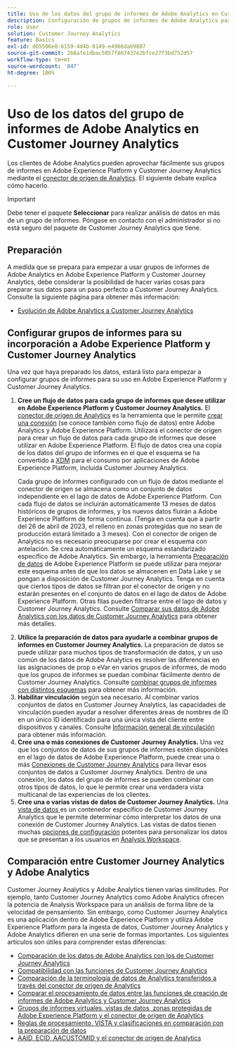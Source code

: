 ```yaml
---
title: Uso de los datos del grupo de informes de Adobe Analytics en Customer Journey Analytics
description: Configuración de grupos de informes de Adobe Analytics para su incorporación a Adobe Experience Platform y Customer Journey Analytics
role: User
solution: Customer Journey Analytics
feature: Basics
exl-id: db5506e0-6159-4d4b-8149-e4966dab9807
source-git-commit: 2b8afe1dbac5057f867437e2bfce27f3bd752d57
workflow-type: tm+mt
source-wordcount: '847'
ht-degree: 100%

---
```


# Uso de los datos del grupo de informes de Adobe Analytics en Customer Journey Analytics

Los clientes de Adobe Analytics pueden aprovechar fácilmente sus grupos de informes en Adobe Experience Platform y Customer Journey Analytics mediante el [conector de origen de Analytics](https://experienceleague.adobe.com/docs/experience-platform/sources/connectors/adobe-applications/analytics.html?lang=es). El siguiente debate explica cómo hacerlo.

>[!IMPORTANT]
>
>Debe tener el paquete **Seleccionar** para realizar análisis de datos en más de un grupo de informes. Póngase en contacto con el administrador si no está seguro del paquete de Customer Journey Analytics que tiene.

## Preparación

A medida que se prepara para empezar a usar grupos de informes de Adobe Analytics en Adobe Experience Platform y Customer Journey Analytics, debe considerar la posibilidad de hacer varias cosas para preparar sus datos para un paso perfecto a Customer Journey Analytics. Consulte la siguiente página para obtener más información:

* [Evolución de Adobe Analytics a Customer Journey Analytics](/help/getting-started/aa-to-cja.md)

## Configurar grupos de informes para su incorporación a Adobe Experience Platform y Customer Journey Analytics

Una vez que haya preparado los datos, estará listo para empezar a configurar grupos de informes para su uso en Adobe Experience Platform y Customer Journey Analytics.

1. **Cree un flujo de datos para cada grupo de informes que desee utilizar en Adobe Experience Platform y Customer Journey Analytics.** El [conector de origen de Analytics](https://experienceleague.adobe.com/docs/experience-platform/sources/connectors/adobe-applications/analytics.html?lang=es) es la herramienta que le permite [crear una conexión](/help/connections/create-connection.md) (se conoce también como flujo de datos) entre Adobe Analytics y Adobe Experience Platform. Utilizará el conector de origen para crear un flujo de datos para cada grupo de informes que desee utilizar en Adobe Experience Platform. El flujo de datos crea una copia de los datos del grupo de informes en el que el esquema se ha convertido a [XDM](https://experienceleague.adobe.com/docs/platform-learn/tutorials/schemas/schemas-and-experience-data-model.html?lang=es) para el consumo por aplicaciones de Adobe Experience Platform, incluida Customer Journey Analytics.<p>Cada grupo de informes configurado con un flujo de datos mediante el conector de origen se almacena como un conjunto de datos independiente en el lago de datos de Adobe Experience Platform. Con cada flujo de datos se incluirán automáticamente 13 meses de datos históricos de grupos de informes, y los nuevos datos fluirán a Adobe Experience Platform de forma continua. (Tenga en cuenta que a partir del 26 de abril de 2023, el relleno en zonas protegidas que no sean de producción estará limitado a 3 meses). Con el conector de origen de Analytics no es necesario preocuparse por crear el esquema con antelación. Se crea automáticamente un esquema estandarizado específico de Adobe Analytics. Sin embargo, la herramienta [Preparación de datos](https://experienceleague.adobe.com/docs/experience-platform/data-prep/home.html?lang=es) de Adobe Experience Platform se puede utilizar para mejorar este esquema antes de que los datos se almacenen en Data Lake y se pongan a disposición de Customer Journey Analytics. Tenga en cuenta que ciertos tipos de datos se filtran por el conector de origen y no estarán presentes en el conjunto de datos en el lago de datos de Adobe Experience Platform. Otras filas pueden filtrarse entre el lago de datos y Customer Journey Analytics. Consulte [Comparar sus datos de Adobe Analytics con los datos de Customer Journey Analytics](/help/troubleshooting/compare.md) para obtener más detalles.
1. **Utilice la preparación de datos para ayudarle a combinar grupos de informes en Customer Journey Analytics.** La preparación de datos se puede utilizar para muchos tipos de transformación de datos, y un uso común de los datos de Adobe Analytics es resolver las diferencias en las asignaciones de prop o eVar en varios grupos de informes, de modo que los grupos de informes se puedan combinar fácilmente dentro de Customer Journey Analytics. Consulte [combinar grupos de informes con distintos esquemas](/help/use-cases/aa-data/combine-report-suites.md) para obtener más información.
1. **Habilitar vinculación** según sea necesario. Al combinar varios conjuntos de datos en Customer Journey Analytics, las capacidades de vinculación pueden ayudar a resolver diferentes áreas de nombres de ID en un único ID identificado para una única vista del cliente entre dispositivos y canales. Consulte [Información general de vinculación](../../stitching/overview.md) para obtener más información.
1. **Cree una o más conexiones de Customer Journey Analytics.** Una vez que los conjuntos de datos de sus grupos de informes estén disponibles en el lago de datos de Adobe Experience Platform, puede crear una o más [Conexiones de Customer Journey Analytics](/help/connections/overview.md) para llevar esos conjuntos de datos a Customer Journey Analytics. Dentro de una conexión, los datos del grupo de informes se pueden combinar con otros tipos de datos, lo que le permite crear una verdadera vista multicanal de las experiencias de los clientes.
1. **Cree una o varias vistas de datos de Customer Journey Analytics.** Una [vista de datos ](/help/data-views/data-views.md) es un contenedor específico de Customer Journey Analytics que le permite determinar cómo interpretar los datos de una conexión de Customer Journey Analytics. Las vistas de datos tienen muchas [opciones de configuración](/help/data-views/create-dataview.md) potentes para personalizar los datos que se presentan a los usuarios en [Analysis Workspace](/help/analysis-workspace/home.md).

## Comparación entre Customer Journey Analytics y Adobe Analytics

Customer Journey Analytics y Adobe Analytics tienen varias similitudes. Por ejemplo, tanto Customer Journey Analytics como Adobe Analytics ofrecen la potencia de Analysis Workspace para un análisis de forma libre de la velocidad de pensamiento. Sin embargo, como Customer Journey Analytics es una aplicación dentro de Adobe Experience Platform y utiliza Adobe Experience Platform para la ingesta de datos, Customer Journey Analytics y Adobe Analytics difieren en una serie de formas importantes. Los siguientes artículos son útiles para comprender estas diferencias:

* [Comparación de los datos de Adobe Analytics con los de Customer Journey Analytics](/help/troubleshooting/compare.md)
* [Compatibilidad con las funciones de Customer Journey Analytics](/help/getting-started/aa-vs-cja/cja-aa.md)
* [Comparación de la terminología de datos de Analytics transferidos a través del conector de origen de Analytics](/help/getting-started/aa-vs-cja/terminology.md)
* [Comparar el procesamiento de datos entre las funciones de creación de informes de Adobe Analytics y Customer Journey Analytics](/help/getting-started/aa-vs-cja/data-processing-comparisons.md)
* [Grupos de informes virtuales, vistas de datos, zonas protegidas de Adobe Experience Platform y el conector de origen de Analytics](/help/getting-started/aa-vs-cja/vrs-dataview-sandbox-adc.md)
* [Reglas de procesamiento, VISTA y clasificaciones en comparación con la preparación de datos](/help/getting-started/aa-vs-cja/pr-vista-dataprep.md)
* [AAID, ECID, AACUSTOMID y el conector de origen de Analytics](/help/getting-started/aa-vs-cja/aaid-ecid-adc.md)
